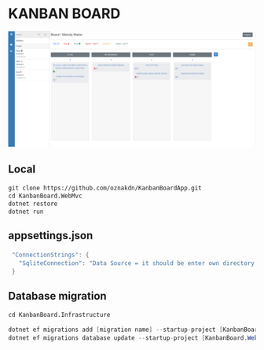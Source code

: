 # KANBAN BOARD
<img src="https://github.com/oznakdn/KanbanBoardApp/blob/master/docs/Board.png"/>

## Local
```
git clone https://github.com/oznakdn/KanbanBoardApp.git
cd KanbanBoard.WebMvc
dotnet restore
dotnet run
```

## appsettings.json 
```csharp
 "ConnectionStrings": {
   "SqliteConnection": "Data Source = it should be enter own directory path for connection string"
 }
```

## Database migration
```
cd KanbanBoard.Infrastructure
```

```csharp
dotnet ef migrations add [migration name] --startup-project [KanbanBoard.WebMvc directory path]
dotnet ef migrations database update --startup-project [KanbanBoard.WebMvc directory path]
```
